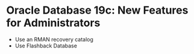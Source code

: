 # Oracle Database 19c: New Features for Administrators

* Use an RMAN recovery catalog
* Use Flashback Database
